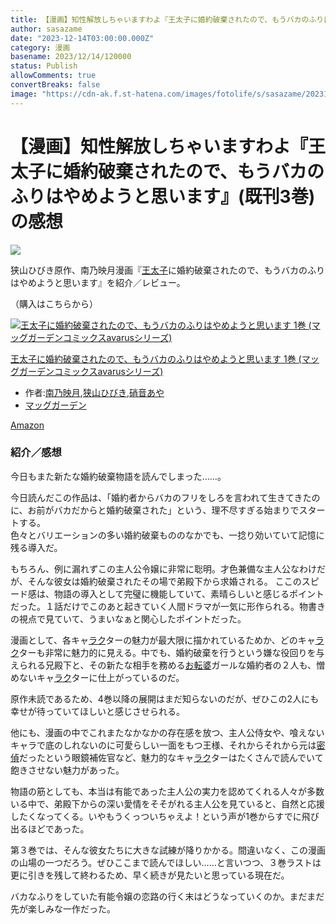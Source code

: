 ```yaml
---
title: 【漫画】知性解放しちゃいますわよ『王太子に婚約破棄されたので、もうバカのふりはやめようと思います』(既刊3巻)の感想
author: sasazame
date: "2023-12-14T03:00:00.000Z"
category: 漫画
basename: 2023/12/14/120000
status: Publish
allowComments: true
convertBreaks: false
image: "https://cdn-ak.f.st-hatena.com/images/fotolife/s/sasazame/20231207/20231207102421.png"
---
```

# 【漫画】知性解放しちゃいますわよ『王太子に婚約破棄されたので、もうバカのふりはやめようと思います』(既刊3巻)の感想

![](https://cdn-ak.f.st-hatena.com/images/fotolife/s/sasazame/20231207/20231207102421.png)

狭山ひびき原作、南乃映月漫画『[王太子](https://d.hatena.ne.jp/keyword/%B2%A6%C2%C0%BB%D2)に婚約破棄されたので、もうバカのふりはやめようと思います』を紹介／レビュー。

（購入はこちらから）

[![王太子に婚約破棄されたので、もうバカのふりはやめようと思います 1巻 (マッグガーデンコミックスavarusシリーズ)](https://m.media-amazon.com/images/I/61tI2XBpVEL._SL500_.jpg "王太子に婚約破棄されたので、もうバカのふりはやめようと思います 1巻 (マッグガーデンコミックスavarusシリーズ)")](https://www.amazon.co.jp/dp/B0BCWCYMN5?tag=mochig08-22&linkCode=ogi&th=1&psc=1)

[王太子に婚約破棄されたので、もうバカのふりはやめようと思います 1巻 (マッグガーデンコミックスavarusシリーズ)](https://www.amazon.co.jp/dp/B0BCWCYMN5?tag=mochig08-22&linkCode=ogi&th=1&psc=1)

-   作者:[南乃映月](https://d.hatena.ne.jp/keyword/%C6%EE%C7%B5%B1%C7%B7%EE),[狭山ひびき](https://d.hatena.ne.jp/keyword/%B6%B9%BB%B3%A4%D2%A4%D3%A4%AD),[硝音あや](https://d.hatena.ne.jp/keyword/%BE%CB%B2%BB%A4%A2%A4%E4)
-   [マッグガーデン](https://d.hatena.ne.jp/keyword/%A5%DE%A5%C3%A5%B0%A5%AC%A1%BC%A5%C7%A5%F3)

[Amazon](https://www.amazon.co.jp/dp/B0BCWCYMN5?tag=mochig08-22&linkCode=ogi&th=1&psc=1)

<!-- Extended Body -->

### 紹介／感想

今日もまた新たな婚約破棄物語を読んでしまった……。

今日読んだこの作品は、「婚約者からバカのフリをしろを言われて生きてきたのに、お前がバカだからと婚約破棄された」という、理不尽すぎる始まりでスタートする。  
色々とバリエーションの多い婚約破棄もののなかでも、一捻り効いていて記憶に残る導入だ。

もちろん、例に漏れずこの主人公令嬢に非常に聡明。才色兼備な主人公なわけだが、そんな彼女は婚約破棄されたその場で弟殿下から求婚される。 ここのスピード感は、物語の導入として完璧に機能していて、素晴らしいと感じるポイントだった。１話だけでこのあと起きていく人間ドラマが一気に形作られる。物書きの視点で見ていて、うまいなぁと関心したポイントだった。

漫画として、各キャ[ラク](https://d.hatena.ne.jp/keyword/%A5%E9%A5%AF)ターの魅力が最大限に描かれているためか、どのキャ[ラク](https://d.hatena.ne.jp/keyword/%A5%E9%A5%AF)ターも非常に魅力的に見える。中でも、婚約破棄を行うという嫌な役回りを与えられる兄殿下と、その新たな相手を務める[お転婆](https://d.hatena.ne.jp/keyword/%A4%AA%C5%BE%C7%CC)ガールな婚約者の２人も、憎めないキャ[ラク](https://d.hatena.ne.jp/keyword/%A5%E9%A5%AF)ターに仕上がっているのだ。

原作未読であるため、4巻以降の展開はまだ知らないのだが、ぜひこの2人にも幸せが待っていてほしいと感じさせられる。

  

他にも、漫画の中でこれまたなかなかの存在感を放つ、主人公侍女や、喰えないキャラで底のしれないのに可愛らしい一面をもつ王様、それからそれから元は[密偵](https://d.hatena.ne.jp/keyword/%CC%A9%C4%E5)だったという眼鏡補佐官など、魅力的なキャ[ラク](https://d.hatena.ne.jp/keyword/%A5%E9%A5%AF)ターはたくさんで読んでいて飽きさせない魅力があった。

物語の筋としても、本当は有能であった主人公の実力を認めてくれる人々が多数いる中で、弟殿下からの深い愛情をそそがれる主人公を見ていると、自然と応援したくなってくる。いやもうくっついちゃえよ！という声が1巻からすでに飛び出るほどであった。

  

第３巻では、そんな彼女たちに大きな試練が降りかかる。間違いなく、この漫画の山場の一つだろう。ぜひここまで読んでほしい……と言いつつ、３巻ラストは更に引きを残して終わるため、早く続きが見たいと思っている現在だ。

バカなふりをしていた有能令嬢の恋路の行く末はどうなっていくのか。まだまだ先が楽しみな一作だった。
